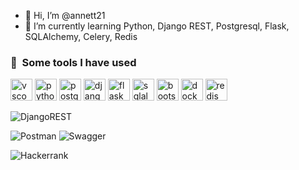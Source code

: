 - 👋 Hi, I’m @annett21
- 🌱 I’m currently learning Python, Django REST, Postgresql, Flask, SQLAlchemy, Celery, Redis

<!---
annett21/annett21 is a ✨ special ✨ repository because its `README.md` (this file) appears on your GitHub profile.
You can click the Preview link to take a look at your changes.
--->

<h3> 🚀 &nbsp;Some tools I have used</h3>
<p align="left">
<img src="https://cdn.jsdelivr.net/gh/devicons/devicon/icons/vscode/vscode-original.svg" alt="vscode" width="35" height="35"/>
<img src="https://cdn.jsdelivr.net/gh/devicons/devicon/icons/python/python-original.svg" alt="python" width="35" height="35"/>
<img src="https://cdn.jsdelivr.net/gh/devicons/devicon/icons/postgresql/postgresql-plain.svg" alt="postgres" width="35" height="35"/>
<img src="https://cdn.jsdelivr.net/gh/devicons/devicon/icons/django/django-plain.svg" alt="django" width="35" height="35"/>
<img src="https://cdn.jsdelivr.net/gh/devicons/devicon/icons/flask/flask-original.svg" alt="flask" width="35" height="35"/>
<img src="https://cdn.jsdelivr.net/gh/devicons/devicon/icons/sqlalchemy/sqlalchemy-original.svg" alt="sqlalchemy" width="35" height="35"/>
<img src="https://cdn.jsdelivr.net/gh/devicons/devicon/icons/bootstrap/bootstrap-plain.svg" alt="bootstrap" width="35" height="35"/>
<img src="https://cdn.jsdelivr.net/gh/devicons/devicon/icons/docker/docker-original.svg" alt="docker" width="35" height="35"/>
<img src="https://cdn.jsdelivr.net/gh/devicons/devicon/icons/redis/redis-original.svg" alt="redis" width="35" height="35"/>
</p>

![DjangoREST](https://img.shields.io/badge/DJANGO-REST-ff1709?style=for-the-badge&logo=django&logoColor=white&color=ff1709&labelColor=gray)

![Postman](https://img.shields.io/badge/Postman-FF6C37?style=for-the-badge&logo=postman&logoColor=white) ![Swagger](https://img.shields.io/badge/-Swagger-%23Clojure?style=for-the-badge&logo=swagger&logoColor=white)

![Hackerrank](https://img.shields.io/badge/-Hackerrank-2EC866?style=for-the-badge&logo=HackerRank&logoColor=white)
